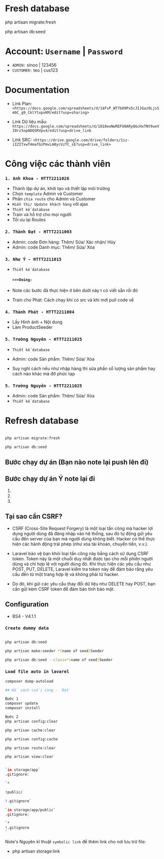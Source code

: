 # Fresh database

php artisan migrate:fresh

php artisan db:seed

# Account: `Username` | `Password`

+ `ADMIN:` sinoo | 123456
+ `CUSTOMER:` teo | cus123

# Documentation

+ Link Plan: `<https://docs.google.com/spreadsheets/d/14FsP_WT7bO9Px5cJIJGaz0Ljs5mbC_g9_CklYtxpvKM/edit?usp=sharing>`

+ Link Dữ liệu mẫu: `https://docs.google.com/spreadsheets/d/1O18eoNwREFU0ARyQGcHxTNt9ueVI0rz5opADQSRVpv4/edit?usp=drive_link`

+ Link SRC: `<https://drive.google.com/drive/folders/1iz-iIZITxwT4mafGzPmvLm0ycVzTC_sE?usp=drive_link>`

# Công việc các thành viên

### `1. Anh Khoa - HTTT2211026`

+ Thành lập dự án, khởi tạo và thiết lập môi trường
+ Chọn `template` Admin và Customer
+ Phân `chia route` cho Admin và Customer
+ `Hiển thị/ Update khách hàng` với ajax
+ `Thiết kế database`
+ Train và hỗ trợ cho mọi người
+ Tối ưu lại Routes

### `2. Thành Đạt - HTTT2211003`

+ Admin: code Đơn hàng: Thêm/ Sửa/ Xác nhận/ Hủy
+ Admin: code Danh mục: Thêm/ Sửa/ Xóa

### `3. Như Ý - HTTT2211015`

+ `Thiết kế database`

  #### `>>>Doing:`

+ Note các bước đã thực hiện ở bên dưới này t có viết sẵn rồi đó

+ Train cho Phát: Cách chạy khi có src và khi mới pull code về

### `4. Thành Phát - HTTT2211004`

+ Lấy Hình ảnh + Nội dung
+ Làm ProductSeeder

### `5. Trường Nguyên - HTTT2211025`

+ `Thiết kế database`
+ Admin: code Sản phẩm: Thêm/ Sửa/ Xóa

+ Suy nghĩ cách nếu như nhập hàng thì sửa phần sổ lượng sản phẩm hay cách nào khác mà đỡ phức tạp

### `5. Trường Nguyên - HTTT2211025`

+ Admin: code Sản phẩm: Thêm/ Sửa/ Xóa
+ `Thiết kế database`

# Refresh database

```bash

php artisan migrate:fresh

php artisan db:seed
```

## Bước chạy dự án (Bạn nào note lại push lên đi)

## Bước chạy dự án Ý note lại đi

1.

2.

3.

## Tại sao cần CSRF?

+ CSRF (Cross-Site Request Forgery) là một loại tấn công mà hacker lợi dụng người dùng đã đăng nhập vào hệ thống, sau đó tự động gửi yêu cầu đến server của bạn mà người dùng không biết. Hacker có thể thực hiện các hành động trái phép (như xóa tài khoản, chuyển tiền, v.v.).

+ Laravel bảo vệ bạn khỏi loại tấn công này bằng cách sử dụng CSRF token. Token này là một chuỗi duy nhất được tạo cho mỗi phiên người dùng và chỉ hợp lệ với người dùng đó. Khi thực hiện các yêu cầu như POST, PUT, DELETE, Laravel kiểm tra token này để đảm bảo rằng yêu cầu đến từ một trang hợp lệ và không phải từ hacker.

+ Do đó, khi gửi các yêu cầu thay đổi dữ liệu như DELETE hay POST, bạn cần gửi kèm CSRF token để đảm bảo tính bảo mật.

## Configuration

+ BS4 - V4.1.1

### `Create dummy data`

```bash

php artisan db:seed

php artisan make:seeder *(name of seed)Seeder

php artisan db:seed --class=*(name of seed)Seeder
```

### `Load file auto in lavarel`

```bash
composer dump-autoload

## Kế sách cuối cùng - `Đạt`

Bước 1
composer update
composer install

Bước 2
php artisan config:clear

php artisan cache:clear

php artisan config:cache

php artisan route:clear

php artisan view:clear


`in storage/app`
.gitignore:

`*

!public/

!.gitignore`

`in storage/app/public`
.gitignore:

`*
!.gitignore
`
```


Note's Nguyên kĩ thuật `symbolic link` để thêm link cho nơi lưu trữ file: 
- php artisan storage:link 

